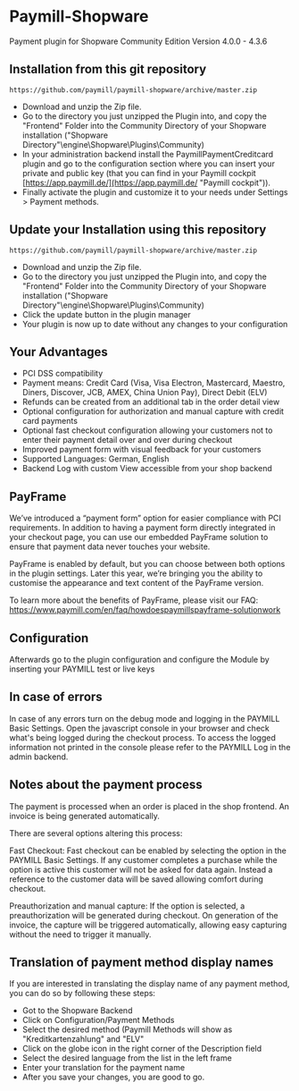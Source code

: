 Paymill-Shopware
==================

Payment plugin for Shopware Community Edition Version 4.0.0 - 4.3.6

## Installation from this git repository

    https://github.com/paymill/paymill-shopware/archive/master.zip

- Download and unzip the Zip file.
- Go to the directory you just unzipped the Plugin into, and copy the "Frontend" Folder into the Community Directory of your Shopware installation ("Shopware Directory"\engine\Shopware\Plugins\Community)
- In your administration backend install the PaymillPaymentCreditcard plugin and go to the configuration section where you can insert your private and public key (that you can find in your Paymill cockpit [https://app.paymill.de/](https://app.paymill.de/ "Paymill cockpit")).
- Finally activate the plugin and customize it to your needs under Settings > Payment methods.

## Update your Installation using this repository
    https://github.com/paymill/paymill-shopware/archive/master.zip

- Download and unzip the Zip file.
- Go to the directory you just unzipped the Plugin into, and copy the "Frontend" Folder into the Community Directory of your Shopware installation ("Shopware Directory"\engine\Shopware\Plugins\Community)
- Click the update button in the plugin manager
- Your plugin is now up to date without any changes to your configuration

## Your Advantages
* PCI DSS compatibility
* Payment means: Credit Card (Visa, Visa Electron, Mastercard, Maestro, Diners, Discover, JCB, AMEX, China Union Pay), Direct Debit (ELV)
* Refunds can be created from an additional tab in the order detail view
* Optional configuration for authorization and manual capture with credit card payments
* Optional fast checkout configuration allowing your customers not to enter their payment detail over and over during checkout
* Improved payment form with visual feedback for your customers
* Supported Languages: German, English
* Backend Log with custom View accessible from your shop backend

## PayFrame
 We’ve introduced a “payment form” option for easier compliance with PCI requirements.
 In addition to having a payment form directly integrated in your checkout page, you can
 use our embedded PayFrame solution to ensure that payment data never touches your
 website.

 PayFrame is enabled by default, but you can choose between both options in the plugin
 settings. Later this year, we’re bringing you the ability to customise the appearance and
 text content of the PayFrame version.

 To learn more about the benefits of PayFrame, please visit our FAQ:
 https://www.paymill.com/en/faq/how­does­paymills­payframe-solution­work

## Configuration

Afterwards go to the plugin configuration and configure the Module by inserting your PAYMILL test or live keys


## In case of errors

In case of any errors turn on the debug mode and logging in the PAYMILL Basic Settings. Open the javascript console in your browser and check what's being logged during the checkout process. To access the logged information not printed in the console please refer to the PAYMILL Log in the admin backend.

## Notes about the payment process

The payment is processed when an order is placed in the shop frontend.
An invoice is being generated automatically.

There are several options altering this process:

Fast Checkout: Fast checkout can be enabled by selecting the option in the PAYMILL Basic Settings. If any customer completes a purchase while the option is active this customer will not be asked for data again. Instead a reference to the customer data will be saved allowing comfort during checkout.

Preauthorization and manual capture: If the option is selected, a preauthorization will be generated during checkout. On generation of the invoice, the capture will be triggered automatically, allowing easy capturing without the need to trigger it manually.

## Translation of payment method display names
If you are interested in translating the display name of any payment method, you can do so by following these steps:

* Got to the Shopware Backend
* Click on Configuration/Payment Methods
* Select the desired method (Paymill Methods will show as "Kreditkartenzahlung" and "ELV"
* Click on the globe icon in the right corner of the Description field
* Select the desired language from the list in the left frame
* Enter your translation for the payment name
* After you save your changes, you are good to go.
